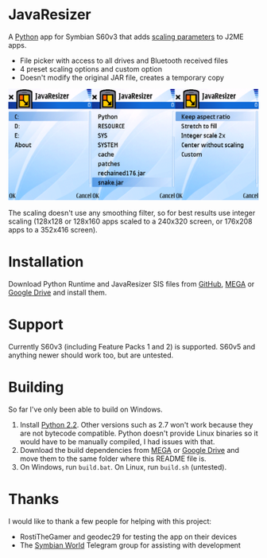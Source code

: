 # JavaResizer
A [Python](https://web.archive.org/web/20090209230321/http://wiki.forum.nokia.com/index.php/Category:Python) app for Symbian S60v3 that adds [scaling parameters](https://github.com/Nokia64/J2ME-phone-quirks/blob/main/vendor-specific-MIDlet-attributes.md#series-60) to J2ME apps.

* File picker with access to all drives and Bluetooth received files
* 4 preset scaling options and custom option
* Doesn't modify the original JAR file, creates a temporary copy

![Screenshots of the drive selection, C drive contents, and scaling options](img/screenshot.png)

The scaling doesn't use any smoothing filter, so for best results use integer scaling (128x128 or 128x160 apps scaled to a 240x320 screen, or 176x208 apps to a 352x416 screen).

# Installation
Download Python Runtime and JavaResizer SIS files from [GitHub](https://github.com/gtrxAC/JavaResizer/releases), [MEGA](https://mega.nz/folder/W5kmiTgR#adn6KNHKtCjlaWaMYNOBKQ) or [Google Drive](https://drive.google.com/drive/folders/1tCJ91m3OA5OndPLx4Pih4iNN1xnPKkHh?usp=sharing) and install them.

# Support
Currently S60v3 (including Feature Packs 1 and 2) is supported. S60v5 and anything newer should work too, but are untested.

# Building
So far I've only been able to build on Windows.
1. Install [Python 2.2](https://www.python.org/downloads/release/python-222/). Other versions such as 2.7 won't work because they are not bytecode compatible. Python doesn't provide Linux binaries so it would have to be manually compiled, I had issues with that.
2. Download the build dependencies from [MEGA](https://mega.nz/folder/W5kmiTgR#adn6KNHKtCjlaWaMYNOBKQ) or [Google Drive](https://drive.google.com/drive/folders/1tCJ91m3OA5OndPLx4Pih4iNN1xnPKkHh?usp=sharing) and move them to the same folder where this README file is.
3. On Windows, run `build.bat`. On Linux, run `build.sh` (untested).

# Thanks
I would like to thank a few people for helping with this project:
* RostiTheGamer and geodec29 for testing the app on their devices
* The [Symbian World](https://t.me/symbian_world) Telegram group for assisting with development